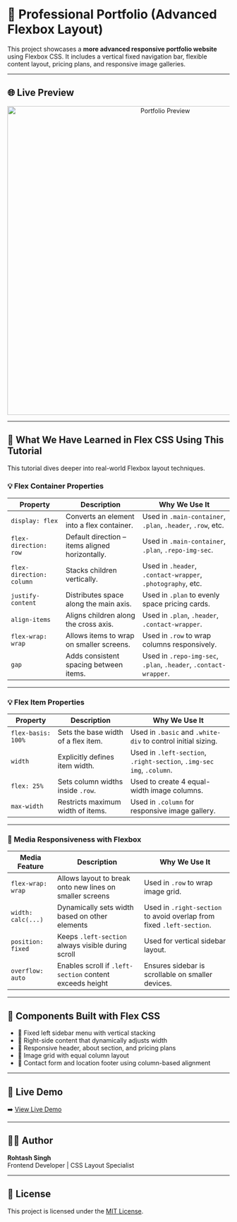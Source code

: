 # 🎨 Professional Portfolio (Advanced Flexbox Layout)

This project showcases a **more advanced responsive portfolio website** using Flexbox CSS. It includes a vertical fixed navigation bar, flexible content layout, pricing plans, and responsive image galleries.

---

## 🌐 Live Preview

<p align="center">
  <img src="https://raw.githubusercontent.com/rohitash-eng/html-layout-using-flexbox-css-html-template-using-flexbox-html-template-using-flex/refs/heads/main/images/Screenshot%202025-07-01%20at%202.36.10%E2%80%AFPM.png" alt="Portfolio Preview" width="700"/>
</p>

---

## 📘 What We Have Learned in Flex CSS Using This Tutorial

This tutorial dives deeper into real-world Flexbox layout techniques.

### 💡 Flex Container Properties

| Property                  | Description                                                             | Why We Use It                                                                 |
|--------------------------|-------------------------------------------------------------------------|--------------------------------------------------------------------------------|
| `display: flex`          | Converts an element into a flex container.                             | Used in `.main-container`, `.plan`, `.header`, `.row`, etc.                   |
| `flex-direction: row`    | Default direction – items aligned horizontally.                        | Used in `.main-container`, `.plan`, `.repo-img-sec`.                          |
| `flex-direction: column` | Stacks children vertically.                                            | Used in `.header`, `.contact-wrapper`, `.photography`, etc.                   |
| `justify-content`        | Distributes space along the main axis.                                | Used in `.plan` to evenly space pricing cards.                                |
| `align-items`            | Aligns children along the cross axis.                                 | Used in `.plan`, `.header`, `.contact-wrapper`.                               |
| `flex-wrap: wrap`        | Allows items to wrap on smaller screens.                              | Used in `.row` to wrap columns responsively.                                  |
| `gap`                    | Adds consistent spacing between items.                                | Used in `.repo-img-sec`, `.plan`, `.header`, `.contact-wrapper`.              |

---

### 💡 Flex Item Properties

| Property              | Description                                                                 | Why We Use It                                                                 |
|----------------------|-----------------------------------------------------------------------------|--------------------------------------------------------------------------------|
| `flex-basis: 100%`   | Sets the base width of a flex item.                                         | Used in `.basic` and `.white-div` to control initial sizing.                  |
| `width`              | Explicitly defines item width.                                              | Used in `.left-section`, `.right-section`, `.img-sec img`, `.column`.         |
| `flex: 25%`          | Sets column widths inside `.row`.                                           | Used to create 4 equal-width image columns.                                   |
| `max-width`          | Restricts maximum width of items.                                           | Used in `.column` for responsive image gallery.                               |

---

### 📱 Media Responsiveness with Flexbox

| Media Feature          | Description                                               | Why We Use It                                                                 |
|------------------------|-----------------------------------------------------------|--------------------------------------------------------------------------------|
| `flex-wrap: wrap`      | Allows layout to break onto new lines on smaller screens | Used in `.row` to wrap image grid.                                            |
| `width: calc(...)`     | Dynamically sets width based on other elements            | Used in `.right-section` to avoid overlap from fixed `.left-section`.         |
| `position: fixed`      | Keeps `.left-section` always visible during scroll       | Used for vertical sidebar layout.                                             |
| `overflow: auto`       | Enables scroll if `.left-section` content exceeds height | Ensures sidebar is scrollable on smaller devices.                             |

---

## 🧰 Components Built with Flex CSS

- 🔹 Fixed left sidebar menu with vertical stacking  
- 🔹 Right-side content that dynamically adjusts width  
- 🔹 Responsive header, about section, and pricing plans  
- 🔹 Image grid with equal column layout  
- 🔹 Contact form and location footer using column-based alignment  

---

## 🔗 Live Demo

➡️ [View Live Demo](https://raw.githubusercontent.com/rohitash-eng/html-layout-using-flexbox-css-html-template-using-flexbox-html-template-using-flex/refs/heads/main/images/Screenshot%202025-07-01%20at%202.36.10%E2%80%AFPM.png)

---

## 👨‍💻 Author

**Rohtash Singh**  
Frontend Developer | CSS Layout Specialist

---

## 📜 License

This project is licensed under the [MIT License](LICENSE).
